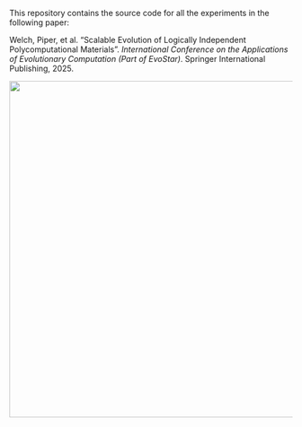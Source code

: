 This repository contains the source code for all the experiments in the following paper:

Welch, Piper, et al. “Scalable Evolution of Logically Independent Polycomputational Materials”. *International Conference on the Applications of Evolutionary Computation (Part of EvoStar)*. Springer International Publishing, 2025.
</br>
<p align="center">
  <img src="https://github.com/piperwelch/logical_independence/blob/main/overview.png"  width="600">
</p>
</br>
</br>

